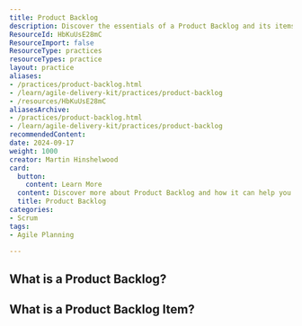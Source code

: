 ```yaml
---
title: Product Backlog
description: Discover the essentials of a Product Backlog and its items, key components for effective project management and agile development.
ResourceId: HbKuUsE28mC
ResourceImport: false
ResourceType: practices
resourceTypes: practice
layout: practice
aliases:
- /practices/product-backlog.html
- /learn/agile-delivery-kit/practices/product-backlog
- /resources/HbKuUsE28mC
aliasesArchive:
- /practices/product-backlog.html
- /learn/agile-delivery-kit/practices/product-backlog
recommendedContent: 
date: 2024-09-17
weight: 1000
creator: Martin Hinshelwood
card:
  button:
    content: Learn More
  content: Discover more about Product Backlog and how it can help you in your Agile journey!
  title: Product Backlog
categories:
- Scrum
tags:
- Agile Planning

---
```

## What is a Product Backlog?

## What is a Product Backlog Item?
